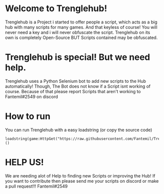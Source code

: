 # Welcome to Trenglehub!

Trenglehub is a Project i started to offer people a script, which acts as a big hub with many scripts for many games. And that keyless of course! 
You will never need a key and i will never obfuscate the script. Trenglehub on its own is completely Open-Source BUT Scripts contained may be obfuscated.

# Trenglehub is special! But we need help.

Trenglehub uses a Python Selenium bot to add new scripts to the Hub automatically! Though, The Bot does not know if a Script isnt working of course. Because of that please report Scripts that aren't working to Fantemil#2549 on discord
# How to run

You can run Trenglehub with a easy loadstring (or copy the source code)
```
loadstring(game:HttpGet("https://raw.githubusercontent.com/Fantemil/Trenglehub/main/trenglehub.lua"))()
```


# HELP US!

We are needing alot of Help to finding new Scripts or improving the Hub! If you want to contribute then please send me your scripts on discord or make a pull request!!! Fantemil#2549

 
